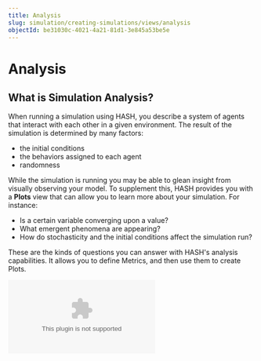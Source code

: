 ```yaml
---
title: Analysis
slug: simulation/creating-simulations/views/analysis
objectId: be31030c-4021-4a21-81d1-3e845a53be5e
---
```


# Analysis

## What is Simulation Analysis?

When running a simulation using HASH, you describe a system of agents that interact with each other in a given environment. The result of the simulation is determined by many factors:

* the initial conditions
* the behaviors assigned to each agent
* randomness

While the simulation is running you may be able to glean insight from visually observing your model. To supplement this, HASH provides you with a **Plots** view that can allow you to learn more about your simulation. For instance:

* Is a certain variable converging upon a value?
* What emergent phenomena are appearing?
* How do stochasticity and the initial conditions affect the simulation run?

These are the kinds of questions you can answer with HASH's analysis capabilities. It allows you to define Metrics, and then use them to create Plots.

<Embed type="youtube" url="https://youtu.be/1ILw6dEbWoE" caption="" />
